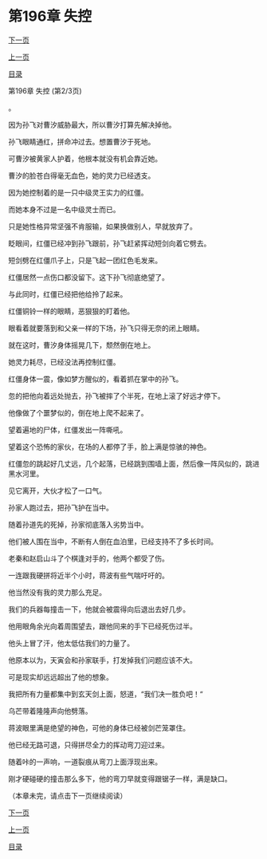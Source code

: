 <h1>第196章   失控</h1>
            <div><p><a href="./0587_%E7%AC%AC196%E7%AB%A0_%E5%A4%B1%E6%8E%A7.md">下一页</a></p><p><a href="./0585_%E7%AC%AC196%E7%AB%A0_%E5%A4%B1%E6%8E%A7.md">上一页</a></p><p><a href="../">目录</a></p></div>
            <div><p>第196章   失控 (第2/3页)</p><p>。</p><p>因为孙飞对曹汐威胁最大，所以曹汐打算先解决掉他。</p><p>孙飞眼睛通红，拼命冲过去。想置曹汐于死地。</p><p>可曹汐被黄家人护着，他根本就没有机会靠近她。</p><p>曹汐的脸苍白得毫无血色，她的灵力已经透支。</p><p>因为她控制着的是一只中级灵王实力的红僵。</p><p>而她本身不过是一名中级灵士而已。</p><p>只是她性格异常坚强不肯服输，如果换做别人，早就放弃了。</p><p>眨眼间，红僵已经冲到孙飞跟前，孙飞赶紧挥动短剑向着它劈去。</p><p>短剑劈在红僵爪子上，只是飞起一团红色毛发来。</p><p>红僵居然一点伤口都没留下。这下孙飞彻底绝望了。</p><p>与此同时，红僵已经把他给拎了起来。</p><p>红僵铜铃一样的眼睛，恶狠狠的盯着他。</p><p>眼看着就要落到和父亲一样的下场，孙飞只得无奈的闭上眼睛。</p><p>就在这时，曹汐身体摇晃几下，颓然倒在地上。</p><p>她灵力耗尽，已经没法再控制红僵。</p><p>红僵身体一震，像如梦方醒似的，看着抓在掌中的孙飞。</p><p>忽的把他向着远处抛去，孙飞被摔了个半死，在地上滚了好远才停下。</p><p>他像做了个噩梦似的，倒在地上爬不起来了。</p><p>望着遍地的尸体，红僵发出一阵嘶吼。</p><p>望着这个恐怖的家伙，在场的人都停了手，脸上满是惊骇的神色。</p><p>红僵忽的跳起好几丈远，几个起落，已经跳到围墙上面，然后像一阵风似的，跳进黑水河里。</p><p>见它离开，大伙才松了一口气。</p><p>孙家人跑过去，把孙飞护在当中。</p><p>随着孙道先的死掉，孙家彻底落入劣势当中。</p><p>他们被人围在当中，不断有人倒在血泊里，已经支持不了多长时间。</p><p>老秦和赵启山斗了个棋逢对手的，他两个都受了伤。</p><p>一连跟我硬拼将近半个小时，蒋波有些气喘吁吁的。</p><p>他当然没有我的灵力那么充足。</p><p>我们的兵器每撞击一下，他就会被震得向后退出去好几步。</p><p>他用眼角余光向着周围望去，跟他同来的手下已经死伤过半。</p><p>他头上冒了汗，他太低估我们的力量了。</p><p>他原本以为，天寅会和孙家联手，打发掉我们问题应该不大。</p><p>可是现实却远远超出了他的想象。</p><p>我把所有力量都集中到玄天剑上面，怒道，“我们决一胜负吧！“</p><p>乌芒带着隆隆声向他劈落。</p><p>蒋波眼里满是绝望的神色，可他的身体已经被剑芒笼罩住。</p><p>他已经无路可退，只得拼尽全力的挥动弯刀迎过来。</p><p>随着咔的一声响，一道裂痕从弯刀上面浮现出来。</p><p>刚才硬碰硬的撞击那么多下，他的弯刀早就变得跟锯子一样，满是缺口。</p><p>（本章未完，请点击下一页继续阅读）</p></div>
            <div><p><a href="./0587_%E7%AC%AC196%E7%AB%A0_%E5%A4%B1%E6%8E%A7.md">下一页</a></p><p><a href="./0585_%E7%AC%AC196%E7%AB%A0_%E5%A4%B1%E6%8E%A7.md">上一页</a></p><p><a href="../">目录</a></p></div>